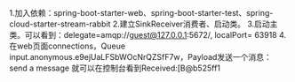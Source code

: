 1.加入依赖：spring-boot-starter-web、spring-boot-starter-test、spring-cloud-starter-stream-rabbit
2.建立SinkReceiver消费者、启动类。
3.启动主类。可以看到：delegate=amqp://guest@127.0.0.1:5672/, localPort= 63918
4.在web页面connections，Queue input.anonymous.e9ejUaLFSbWOcNrQZSfF7w，Payload发送一个消息：send a message
就可以在控制台看到Received:[B@b525ff1